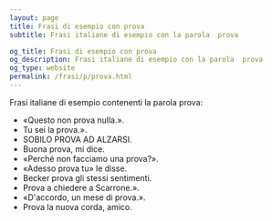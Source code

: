 ```yaml
---
layout: page
title: Frasi di esempio con prova 
subtitle: Frasi italiane di esempio con la parola  prova

og_title: Frasi di esempio con prova 
og_description: Frasi italiane di esempio con la parola  prova
og_type: website
permalink: /frasi/p/prova.html
---
```


Frasi italiane di esempio contenenti la parola prova:


- «Questo non prova nulla.».
- Tu sei la prova.».
- SOBILO PROVA AD ALZARSI.
- Buona prova, mi dice.
- «Perché non facciamo una prova?».
- «Adesso prova tu» le disse.
- Becker prova gli stessi sentimenti.
- Prova a chiedere a Scarrone.».
- «D'accordo, un mese di prova.».
- Prova la nuova corda, amico.
